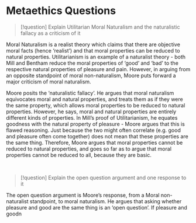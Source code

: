 # Metaethics Questions


> [!question]
> Explain Utilitarian Moral Naturalism and the naturalistic fallacy as a criticism of it

Moral Naturalism is a realist theory which claims that there are objective moral facts (hence ‘realist’) and that moral properties can be reduced to natural properties. Utilitarianism is an example of a naturalist theory - both Mill and Bentham reduce the moral properties of ‘good’ and ‘bad’ to the respective natural properties of pleasure and pain. However, in arguing from an opposite standpoint of moral non-naturalism, Moore puts forward a major criticism of moral naturalism.

Moore posits the ‘naturalistic fallacy’. He argues that moral naturalism equivocates moral and natural properties, and treats them as if they were the same property, which allows moral properties to be reduced to natural properties. However, he says, moral and natural properties are entirely different kinds of properties. In Mill’s proof of Utilitarianism, he equates goodness with the natural property of pleasure - Moore argues that this is flawed reasoning. Just because the two might often correlate (e.g. good and pleasure often come together) does not mean that these properties are the same thing. Therefore, Moore argues that moral properties cannot be reduced to natural properties, and goes so far as to argue that moral properties cannot be reduced to all, because they are basic.

</br>

> [!question]
> Explain the open question argument and one response to it

The open question argument is Moore’s response, from a Moral non-naturalist standpoint, to moral naturalism. He argues that asking whether pleasure and good are the same thing is an ‘open question’. If pleasure and goodn